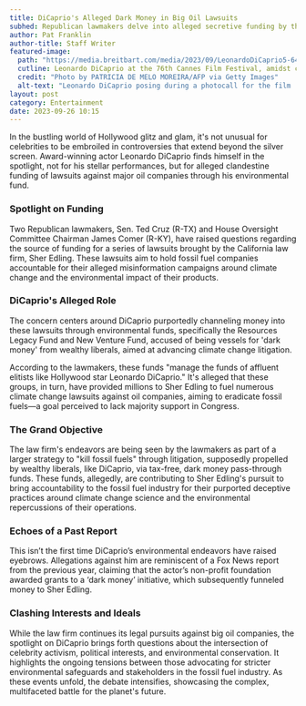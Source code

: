 ```yaml
---
title: DiCaprio's Alleged Dark Money in Big Oil Lawsuits
subhed: Republican lawmakers delve into alleged secretive funding by the star in environment-related lawsuits
author: Pat Franklin
author-title: Staff Writer
featured-image: 
  path: "https://media.breitbart.com/media/2023/09/LeonardoDiCaprio5-640x480.jpg"
  cutline: Leonardo DiCaprio at the 76th Cannes Film Festival, amidst claims of his alleged funding to big oil lawsuits.
  credit: "Photo by PATRICIA DE MELO MOREIRA/AFP via Getty Images"
  alt-text: "Leonardo DiCaprio posing during a photocall for the film 'Killers of the Flower Moon.'"
layout: post
category: Entertainment
date: 2023-09-26 10:15
---
```


In the bustling world of Hollywood glitz and glam, it's not unusual for celebrities to be embroiled in controversies that extend beyond the silver screen. Award-winning actor Leonardo DiCaprio finds himself in the spotlight, not for his stellar performances, but for alleged clandestine funding of lawsuits against major oil companies through his environmental fund.

### Spotlight on Funding
Two Republican lawmakers, Sen. Ted Cruz (R-TX) and House Oversight Committee Chairman James Comer (R-KY), have raised questions regarding the source of funding for a series of lawsuits brought by the California law firm, Sher Edling. These lawsuits aim to hold fossil fuel companies accountable for their alleged misinformation campaigns around climate change and the environmental impact of their products.

### DiCaprio's Alleged Role
The concern centers around DiCaprio purportedly channeling money into these lawsuits through environmental funds, specifically the Resources Legacy Fund and New Venture Fund, accused of being vessels for 'dark money' from wealthy liberals, aimed at advancing climate change litigation.

According to the lawmakers, these funds "manage the funds of affluent elitists like Hollywood star Leonardo DiCaprio." It's alleged that these groups, in turn, have provided millions to Sher Edling to fuel numerous climate change lawsuits against oil companies, aiming to eradicate fossil fuels—a goal perceived to lack majority support in Congress.

### The Grand Objective
The law firm's endeavors are being seen by the lawmakers as part of a larger strategy to "kill fossil fuels" through litigation, supposedly propelled by wealthy liberals, like DiCaprio, via tax-free, dark money pass-through funds. These funds, allegedly, are contributing to Sher Edling's pursuit to bring accountability to the fossil fuel industry for their purported deceptive practices around climate change science and the environmental repercussions of their operations.

### Echoes of a Past Report
This isn’t the first time DiCaprio’s environmental endeavors have raised eyebrows. Allegations against him are reminiscent of a Fox News report from the previous year, claiming that the actor’s non-profit foundation awarded grants to a ‘dark money’ initiative, which subsequently funneled money to Sher Edling.

### Clashing Interests and Ideals
While the law firm continues its legal pursuits against big oil companies, the spotlight on DiCaprio brings forth questions about the intersection of celebrity activism, political interests, and environmental conservation. It highlights the ongoing tensions between those advocating for stricter environmental safeguards and stakeholders in the fossil fuel industry. As these events unfold, the debate intensifies, showcasing the complex, multifaceted battle for the planet's future.
